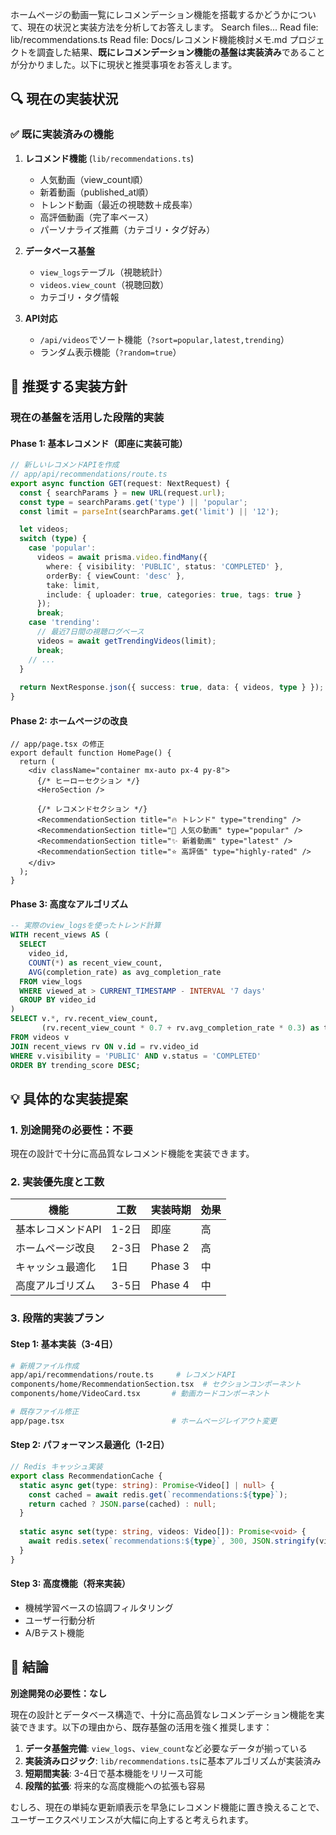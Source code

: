 ホームページの動画一覧にレコメンデーション機能を搭載するかどうかについて、現在の状況と実装方法を分析してお答えします。
Search files...
Read file: lib/recommendations.ts
Read file: Docs/レコメンド機能検討メモ.md
プロジェクトを調査した結果、**既にレコメンデーション機能の基盤は実装済み**であることが分かりました。以下に現状と推奨事項をお答えします。

## 🔍 現在の実装状況

### ✅ **既に実装済みの機能**

1. **レコメンド機能** (`lib/recommendations.ts`)
   - 人気動画（view_count順）
   - 新着動画（published_at順）
   - トレンド動画（最近の視聴数＋成長率）
   - 高評価動画（完了率ベース）
   - パーソナライズ推薦（カテゴリ・タグ好み）

2. **データベース基盤**
   - `view_logs`テーブル（視聴統計）
   - `videos.view_count`（視聴回数）
   - カテゴリ・タグ情報

3. **API対応**
   - `/api/videos`でソート機能（`?sort=popular,latest,trending`）
   - ランダム表示機能（`?random=true`）

## 🚀 推奨する実装方針

### **現在の基盤を活用した段階的実装**

#### **Phase 1: 基本レコメンド（即座に実装可能）**
```typescript
// 新しいレコメンドAPIを作成
// app/api/recommendations/route.ts
export async function GET(request: NextRequest) {
  const { searchParams } = new URL(request.url);
  const type = searchParams.get('type') || 'popular';
  const limit = parseInt(searchParams.get('limit') || '12');

  let videos;
  switch (type) {
    case 'popular':
      videos = await prisma.video.findMany({
        where: { visibility: 'PUBLIC', status: 'COMPLETED' },
        orderBy: { viewCount: 'desc' },
        take: limit,
        include: { uploader: true, categories: true, tags: true }
      });
      break;
    case 'trending':
      // 最近7日間の視聴ログベース
      videos = await getTrendingVideos(limit);
      break;
    // ...
  }
  
  return NextResponse.json({ success: true, data: { videos, type } });
}
```

#### **Phase 2: ホームページの改良**
```tsx
// app/page.tsx の修正
export default function HomePage() {
  return (
    <div className="container mx-auto px-4 py-8">
      {/* ヒーローセクション */}
      <HeroSection />
      
      {/* レコメンドセクション */}
      <RecommendationSection title="🔥 トレンド" type="trending" />
      <RecommendationSection title="👑 人気の動画" type="popular" />
      <RecommendationSection title="✨ 新着動画" type="latest" />
      <RecommendationSection title="⭐ 高評価" type="highly-rated" />
    </div>
  );
}
```

#### **Phase 3: 高度なアルゴリズム**
```sql
-- 実際のview_logsを使ったトレンド計算
WITH recent_views AS (
  SELECT 
    video_id,
    COUNT(*) as recent_view_count,
    AVG(completion_rate) as avg_completion_rate
  FROM view_logs 
  WHERE viewed_at > CURRENT_TIMESTAMP - INTERVAL '7 days'
  GROUP BY video_id
)
SELECT v.*, rv.recent_view_count,
       (rv.recent_view_count * 0.7 + rv.avg_completion_rate * 0.3) as trending_score
FROM videos v
JOIN recent_views rv ON v.id = rv.video_id
WHERE v.visibility = 'PUBLIC' AND v.status = 'COMPLETED'
ORDER BY trending_score DESC;
```

## 💡 具体的な実装提案

### **1. 別途開発の必要性：不要**
現在の設計で十分に高品質なレコメンド機能を実装できます。

### **2. 実装優先度と工数**

| 機能 | 工数 | 実装時期 | 効果 |
|------|------|----------|------|
| 基本レコメンドAPI | 1-2日 | 即座 | 高 |
| ホームページ改良 | 2-3日 | Phase 2 | 高 |
| キャッシュ最適化 | 1日 | Phase 3 | 中 |
| 高度アルゴリズム | 3-5日 | Phase 4 | 中 |

### **3. 段階的実装プラン**

#### **Step 1: 基本実装（3-4日）**
```bash
# 新規ファイル作成
app/api/recommendations/route.ts     # レコメンドAPI
components/home/RecommendationSection.tsx  # セクションコンポーネント
components/home/VideoCard.tsx       # 動画カードコンポーネント

# 既存ファイル修正
app/page.tsx                        # ホームページレイアウト変更
```

#### **Step 2: パフォーマンス最適化（1-2日）**
```typescript
// Redis キャッシュ実装
export class RecommendationCache {
  static async get(type: string): Promise<Video[] | null> {
    const cached = await redis.get(`recommendations:${type}`);
    return cached ? JSON.parse(cached) : null;
  }
  
  static async set(type: string, videos: Video[]): Promise<void> {
    await redis.setex(`recommendations:${type}`, 300, JSON.stringify(videos));
  }
}
```

#### **Step 3: 高度機能（将来実装）**
- 機械学習ベースの協調フィルタリング
- ユーザー行動分析
- A/Bテスト機能

## 🎯 結論

**別途開発の必要性：なし**

現在の設計とデータベース構造で、十分に高品質なレコメンデーション機能を実装できます。以下の理由から、既存基盤の活用を強く推奨します：

1. **データ基盤完備**: `view_logs`、`view_count`など必要なデータが揃っている
2. **実装済みロジック**: `lib/recommendations.ts`に基本アルゴリズムが実装済み
3. **短期間実装**: 3-4日で基本機能をリリース可能
4. **段階的拡張**: 将来的な高度機能への拡張も容易

むしろ、現在の単純な更新順表示を早急にレコメンド機能に置き換えることで、ユーザーエクスペリエンスが大幅に向上すると考えられます。